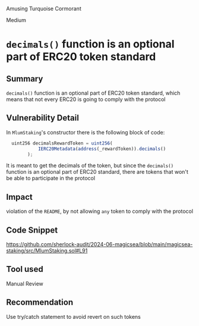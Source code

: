 Amusing Turquoise Cormorant

Medium

# `decimals()` function is an optional part of ERC20 token standard

## Summary
`decimals()` function is an optional part of ERC20 token standard, which means that not every ERC20 is going to comply with the protocol
## Vulnerability Detail
In `MlumStaking`'s constructor there is the following block of code:
```javascript
  uint256 decimalsRewardToken = uint256(
            IERC20Metadata(address(_rewardToken)).decimals()
        );
```
It is meant to get the decimals of the token, but since the `decimals()` function is an optional part of ERC20 standard, there are tokens that won't be able to participate in the protocol
## Impact
violation of the `README`, by not allowing `any` token to comply with the protocol
## Code Snippet
https://github.com/sherlock-audit/2024-06-magicsea/blob/main/magicsea-staking/src/MlumStaking.sol#L91
## Tool used

Manual Review

## Recommendation
Use try/catch statement to avoid revert on such tokens
